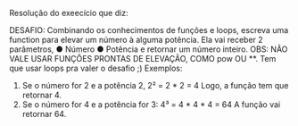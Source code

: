 Resolução do exeecício que diz: 

DESAFIO:
Combinando os conhecimentos de funções e loops, escreva uma function para elevar um
número à alguma potência. Ela vai receber 2 parâmetros,
● Número
● Potência
e retornar um número inteiro.
OBS: NÃO VALE USAR FUNÇÕES PRONTAS DE ELEVAÇÃO, COMO pow OU **. Tem
que usar loops pra valer o desafio ;)
Exemplos:
1) Se o número for 2 e a potência 2,
2² = 2 * 2 = 4
Logo, a função tem que retornar 4.
2) Se o número for 4 e a potência for 3:
4³ = 4 * 4 * 4 = 64
A função vai retornar 64.